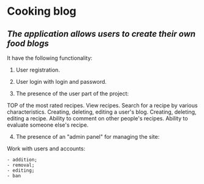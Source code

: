 # Cooking blog 

## _The application allows users to create their own food blogs_

It have the following functionality:

1. User registration.

2. User login with login and password.

3. The presence of the user part of the project:

  TOP of the most rated recipes.
  View recipes.
  Search for a recipe by various characteristics.
  Creating, deleting, editing a user's blog. Creating, deleting, editing a recipe.
  Ability to comment on other people's recipes. Ability to evaluate someone else's recipe.
  
4. The presence of an "admin panel" for managing the site:

  Work with users and accounts:
  
    - addition;
    - removal;
    - editing;
    - ban
    
